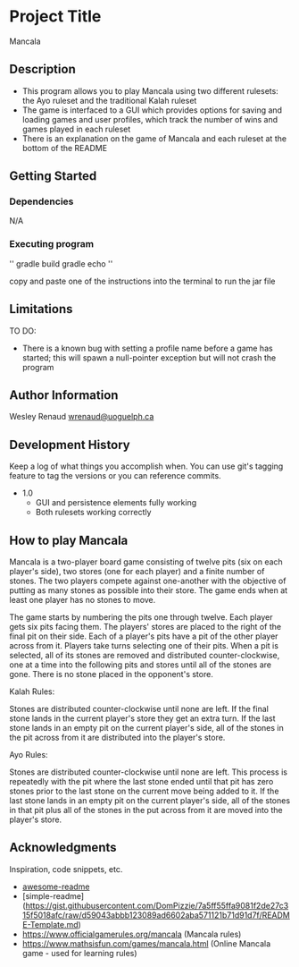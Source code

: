 # Project Title

Mancala

## Description

 * This program allows you to play Mancala using two different rulesets: the Ayo ruleset and the traditional Kalah ruleset
 * The game is interfaced to a GUI which provides options for saving and loading games and user profiles, which track the
   number of wins and games played in each ruleset
 * There is an explanation on the game of Mancala and each ruleset at the bottom of the README

## Getting Started

### Dependencies

N/A

### Executing program

''
gradle build
gradle echo
''

copy and paste one of the instructions into the terminal to run the jar file

## Limitations

TO DO:
 * There is a known bug with setting a profile name before a game has started; this will spawn a null-pointer exception but will
   not crash the program

## Author Information

Wesley Renaud
wrenaud@uoguelph.ca

## Development History

Keep a log of what things you accomplish when.  You can use git's tagging feature to tag the versions or you can reference commits.

* 1.0
    * GUI and persistence elements fully working
    * Both rulesets working correctly

## How to play Mancala

Mancala is a two-player board game consisting of twelve pits (six on each player's side), two stores (one for each player) and a 
finite number of stones. The two players compete against one-another with the objective of putting as many stones as possible into 
their store. The game ends when at least one player has no stones to move. 

The game starts by numbering the pits one through twelve. Each player gets six pits facing them. The players' stores are placed to
the right of the final pit on their side. Each of a player's pits have a pit of the other player across from it. Players take turns 
selecting one of their pits. When a pit is selected, all of its stones are removed and distributed counter-clockwise, one at a time 
into the following pits and stores until all of the stones are gone. There is no stone placed in the opponent's store.

Kalah Rules:

Stones are distributed counter-clockwise until none are left. If the final stone lands in the current player's store they get an
extra turn. If the last stone lands in an empty pit on the current player's side, all of the stones in the pit across from it are
distributed into the player's store.

Ayo Rules:

Stones are distributed counter-clockwise until none are left. This process is repeatedly with the pit where the last stone ended
until that pit has zero stones prior to the last stone on the current move being added to it. If the last stone lands in an empty
pit on the current player's side, all of the stones in that pit plus all of the stones in the put across from it are moved into
the player's store.


## Acknowledgments

Inspiration, code snippets, etc.
* [awesome-readme](https://github.com/matiassingers/awesome-readme)
* [simple-readme] (https://gist.githubusercontent.com/DomPizzie/7a5ff55ffa9081f2de27c315f5018afc/raw/d59043abbb123089ad6602aba571121b71d91d7f/README-Template.md)
* https://www.officialgamerules.org/mancala (Mancala rules)
* https://www.mathsisfun.com/games/mancala.html (Online Mancala game - used for learning rules)
